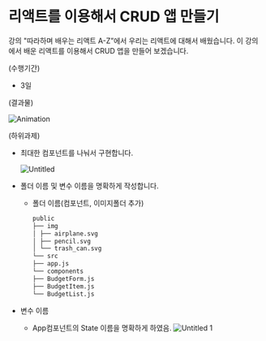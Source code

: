 # 리액트를 이용해서 CRUD 앱 만들기

강의 "따라하며 배우는 리액트 A-Z”에서 우리는 리액트에 대해서 배웠습니다. 이 강의에서 배운 리액트를 이용해서 CRUD 앱을 만들어 보겠습니다.

(수행기간)

- 3일

(결과물)

![Animation](https://github.com/leebongseung/goormtoon-react-crud-app/assets/101985441/24fd51ec-224f-4a77-8b53-7ac6802d46bf)

(하위과제)

- 최대한 컴포넌트를 나눠서 구현합니다.

  ![Untitled](https://github.com/leebongseung/goormtoon-react-crud-app/assets/101985441/2a16bb6d-51e4-46fe-a2eb-1ec1f5cb4a15)

- 폴더 이름 및 변수 이름을 명확하게 작성합니다.

  - 폴더 이름(컴포넌트, 이미지폴더 추가)
    ```markdown
    public
    ├── img
    │ ├── airplane.svg
    │ ├── pencil.svg
    │ └── trash_can.svg
    └── src
    ├── app.js
    └── components
    ├── BudgetForm.js
    ├── BudgetItem.js
    └── BudgetList.js
    ```

- 변수 이름
  - App컴포넌트의 State 이름을 명확하게 하였음.
    ![Untitled 1](https://github.com/leebongseung/goormtoon-react-crud-app/assets/101985441/fead9f5a-b0a5-49b0-ade3-8042a45eda94)
